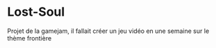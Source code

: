 # Lost-Soul
Projet de la gamejam, il fallait créer un jeu vidéo en une semaine sur le thème frontière
